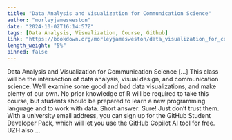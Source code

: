 ```yaml
---
title: "Data Analysis and Visualization for Communication Science"
author: "morleyjamesweston"
date: "2024-10-02T16:14:57Z"
tags: [Data Analysis, Visualization, Course, Github]
link: "https://bookdown.org/morleyjamesweston/data_visualization_for_comm_sci/"
length_weight: "5%"
pinned: false
---
```


Data Analysis and Visualization for Communication Science [...] This class will be the intersection of data analysis, visual design, and communication science. We’ll examine some good and bad data visualizations, and make plenty of our own. No prior knowledge of R will be required to take this course, but students should be prepared to learn a new programming language and to work with data. Short answer: Sure! Just don’t trust them. With a university email address, you can sign up for the GitHub Student Developer Pack, which will let you use the GitHub Copilot AI tool for free. UZH also ...
